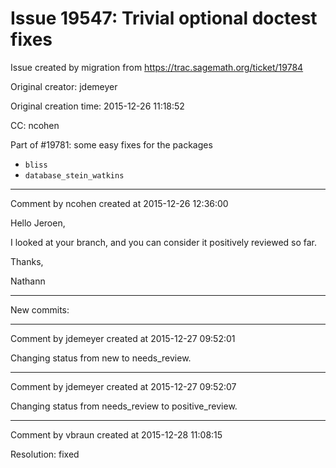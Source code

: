 # Issue 19547: Trivial optional doctest fixes

Issue created by migration from https://trac.sagemath.org/ticket/19784

Original creator: jdemeyer

Original creation time: 2015-12-26 11:18:52

CC:  ncohen

Part of #19781: some easy fixes for the packages
* `bliss`
* `database_stein_watkins`


---

Comment by ncohen created at 2015-12-26 12:36:00

Hello Jeroen,

I looked at your branch, and you can consider it positively reviewed so far.

Thanks,

Nathann

----
New commits:


---

Comment by jdemeyer created at 2015-12-27 09:52:01

Changing status from new to needs_review.


---

Comment by jdemeyer created at 2015-12-27 09:52:07

Changing status from needs_review to positive_review.


---

Comment by vbraun created at 2015-12-28 11:08:15

Resolution: fixed
